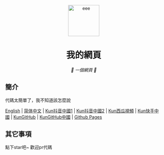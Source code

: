 <p align="center">
  <a href="https://fgfobdpqjs.github.io/index.html"><img src="https://fgfobdpqjs.github.io/b62ca8ec10d07e6bf5ac8dae0c8c1d2e6a1e3356.png" width="100" height="100" alt="eee"></a>
</p>
<div align="center">

# 我的網頁

_🦌 一個網頁 🥛_

</div>


## 簡介

代碼太簡單了，我不知道該怎麼說

[English](README_EN.md)
|
[简体中文](README_zh_Hans.md)
|
[Kun抖音中國1](https://www.douyin.com/user/MS4wLjABAAAACKPckCBA9Xnxy2YCRQY2m0xDegN-kmkzht0ohyyk5ts)
|
[Kun抖音中國2](https://www.douyin.com/user/MS4wLjABAAAAryQaEzPsiKTuTzYs6UDjQ5yNkltUdJU5fSEr_MJtlMm8hP4fCdBoBO4zAbyHMx3p)
|
[Kun西瓜視頻](https://www.ixigua.com/home/1456218970008591/?list_entrance=search)
|
[Kun快手中國](https://www.kuaishou.com/profile/3xk34uvfv6fkcj6)
|
[KunGitHub](https://github.com/fgfobdpqjs)
|
[KunGitHub中國](https://hub.yzuu.cf/fgfobdpqjs/)
|
[Github Pages](https://fgfobdpqjs.github.io/index.html)

## 其它事項

點下star吧~ 歡迎pr代碼
